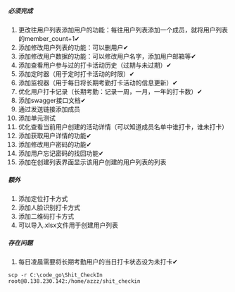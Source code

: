 ##### 必须完成
1. 更改往用户列表添加用户的功能：每往用户列表添加一个成员，就将用户列表的member_count+1✔
2. 添加修改用户列表的功能：可以删用户✔
3. 添加修改用户数据的功能：可以修改用户名字，添加用户邮箱等✔
4. 添加查看用户参与过的打卡活动历史（过期与未过期）✔
5. 添加定时器（用于定时打卡活动的时限）✔
6. 添加监视器（用于每日将长期考勤打卡活动的信息更新）✔
7. 优化用户打卡记录（长期考勤：记录一周，一月，一年的打卡数）✔
8. 添加swagger接口文档✔
9. 通过发送链接添加成员
10. 添加单元测试
11. 优化查看当前用户创建的活动详情（可以知道成员名单中谁打卡，谁未打卡）
12. 添加获取用户详情的功能✔
13. 添加修改用户密码的功能✔
14. 添加用户忘记密码的找回功能✔
15. 添加在创建列表界面显示该用户创建的用户列表的列表

##### 额外
1. 添加定位打卡方式
2. 添加人脸识别打卡方式
3. 添加二维码打卡方式
4. 可以导入.xlsx文件用于创建用户列表

##### 存在问题
1. 每日凌晨需要将长期考勤用户的当日打卡状态设为未打卡✔


`scp -r C:\code_go\Shit_CheckIn root@8.138.230.142:/home/azzz/shit_checkin`